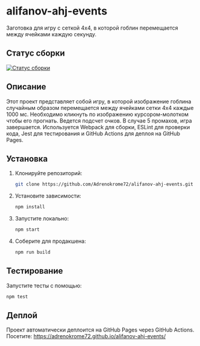 # alifanov-ahj-events

Заготовка для игру с сеткой 4x4, в которой гоблин перемещается между ячейками каждую секунду.

## Статус сборки

[![Статус сборки](https://github.com/Adrenokrome72/alifanov-ahj-events/actions/workflows/deploy.yml/badge.svg)](https://github.com/Adrenokrome72/alifanov-ahj-events/actions)

## Описание

Этот проект представляет собой игру, в которой изображение гоблина случайным образом перемещается между ячейками сетки 4x4 каждые 1000 мс. Необходимо кликнуть по изображению курсором-молотком чтобы его прогнать. Ведется подсчет очков. В случае 5 промахов, игра завершается.
Используется Webpack для сборки, ESLint для проверки кода, Jest для тестирования и GitHub Actions для деплоя на GitHub Pages.

## Установка

1. Клонируйте репозиторий:

   ```bash
   git clone https://github.com/Adrenokrome72/alifanov-ahj-events.git
   ```

2. Установите зависимости:

   ```bash
   npm install
   ```

3. Запустите локально:

   ```bash
   npm start
   ```

4. Соберите для продакшена:

   ```bash
   npm run build
   ```

## Тестирование

Запустите тесты с помощью:

```bash
npm test
```

## Деплой

Проект автоматически деплоится на GitHub Pages через GitHub Actions. Посетите: https://adrenokrome72.github.io/alifanov-ahj-events/